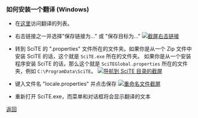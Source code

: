 
<a name="how_to_install_translation_win"></a>
### 如何安装一个翻译 (Windows)

* 在[这里](translations_list.md)访问翻译的列表。

* 右击链接之一并选择"保存链接为..." 或 "保存目标为..."
    <a href="#">![截屏右击链接](https://raw.githubusercontent.com/moltenform/scite-files/master/files/translations_install_win_right.png)</a>

* 转到 SciTE 的 ".properties" 文件所在的文件夹。如果你是从一个 Zip 文件中安装 SciTE 的话，这个就是 `SciTE.exe` 所在的文件夹。 如果你是从一个安装程序安装 SciTE 的话，那么这个就是 `SciTEGlobal.properties` 所在的文件夹，例如 `C:\ProgramData\SciTE`。
    <a href="#">![导航到 SciTE 目录的截屏](https://raw.githubusercontent.com/moltenform/scite-files/master/files/translations_install_win_path.png)</a>

* 键入文件名 "locale.properties" 并点击保存
    <a href="#">![重命名文件截屏](https://raw.githubusercontent.com/moltenform/scite-files/master/files/translations_install_win_rename.png)</a>

* 重新打开 SciTE.exe，而菜单和对话框将会显示翻译的文本

[返回](translations.md)
